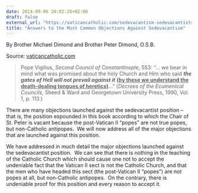 ```yaml
---
date: 2024-09-06 20:02:28+02:00
draft: false
external_url: "https://vaticancatholic.com/sedevacantism-sedevacantists"
title: "Answers to the Most Common Objections Against Sedevacantism"
---
```


By Brother Michael Dimond and Brother Peter Dimond, O.S.B.

Source: [vaticancatholic.com](https://vaticancatholic.com/sedevacantism-sedevacantists)

<blockquote>
<p>Pope Vigilius, <em>Second Council of Constantinople</em>, 553: “… we bear in mind what was promised about the holy Church and Him who said <strong><em>the gates of Hell will not prevail against it</em></strong> <strong>(<u>by these we understand the death-dealing tongues of heretics</u>)</strong>…” (<em>Decrees of the Ecumenical Councils</em>, Sheed &amp; Ward and Georgetown University Press, 1990, Vol. 1, p. 113.)</p>
</blockquote>

<p>There are many objections launched against the sedevacantist position – that is, the position expounded in this book according to which the Chair of St. Peter is vacant because the post-Vatican II “popes” are not true popes, but non-Catholic antipopes.  We will now address all of the major objections that are launched against this position.</p>

<p>We have addressed in much detail the major objections launched against the sedevacantist position.  We can see that there is nothing in the teaching of the Catholic Church which should cause one not to accept the undeniable fact that the Vatican II sect is not the Catholic Church, and that the men who have headed this sect (the post-Vatican II “popes”) are not popes at all, but non-Catholic antipopes.  On the contrary, there is undeniable proof for this position and every reason to accept it.</p>

